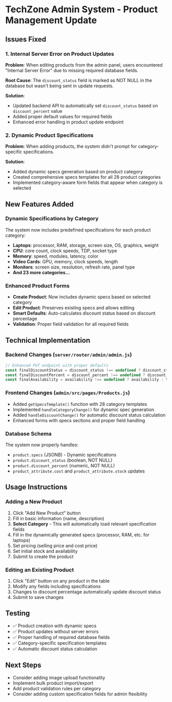 # TechZone Admin System - Product Management Update

## Issues Fixed

### 1. Internal Server Error on Product Updates
**Problem**: When editing products from the admin panel, users encountered "Internal Server Error" due to missing required database fields.

**Root Cause**: The `discount_status` field is marked as NOT NULL in the database but wasn't being sent in update requests.

**Solution**: 
- Updated backend API to automatically set `discount_status` based on `discount_percent` value
- Added proper default values for required fields
- Enhanced error handling in product update endpoint

### 2. Dynamic Product Specifications
**Problem**: When adding products, the system didn't prompt for category-specific specifications.

**Solution**: 
- Added dynamic specs generation based on product category
- Created comprehensive specs templates for all 28 product categories
- Implemented category-aware form fields that appear when category is selected

## New Features Added

### Dynamic Specifications by Category
The system now includes predefined specifications for each product category:

- **Laptops**: processor, RAM, storage, screen size, OS, graphics, weight
- **CPU**: core count, clock speeds, TDP, socket type
- **Memory**: speed, modules, latency, color
- **Video Cards**: GPU, memory, clock speeds, length
- **Monitors**: screen size, resolution, refresh rate, panel type
- **And 23 more categories...**

### Enhanced Product Forms
- **Create Product**: Now includes dynamic specs based on selected category
- **Edit Product**: Preserves existing specs and allows editing
- **Smart Defaults**: Auto-calculates discount status based on discount percentage
- **Validation**: Proper field validation for all required fields

## Technical Implementation

### Backend Changes (`server/router/admin/admin.js`)
```javascript
// Enhanced PUT endpoint with proper defaults
const finalDiscountStatus = discount_status !== undefined ? discount_status : (discount_percent > 0);
const finalDiscountPercent = discount_percent !== undefined ? discount_percent : 0;
const finalAvailability = availability !== undefined ? availability : true;
```

### Frontend Changes (`admin/src/pages/Products.js`)
- Added `getSpecsTemplate()` function with 28 category templates
- Implemented `handleCategoryChange()` for dynamic spec generation
- Added `handleDiscountChange()` for automatic discount status calculation
- Enhanced forms with specs sections and proper field handling

### Database Schema
The system now properly handles:
- `product.specs` (JSONB) - Dynamic specifications
- `product.discount_status` (boolean, NOT NULL)
- `product.discount_percent` (numeric, NOT NULL)
- `product_attribute.cost` and `product_attribute.stock` updates

## Usage Instructions

### Adding a New Product
1. Click "Add New Product" button
2. Fill in basic information (name, description)
3. **Select Category** - This will automatically load relevant specification fields
4. Fill in the dynamically generated specs (processor, RAM, etc. for laptops)
5. Set pricing (selling price and cost price)
6. Set initial stock and availability
7. Submit to create the product

### Editing an Existing Product
1. Click "Edit" button on any product in the table
2. Modify any fields including specifications
3. Changes to discount percentage automatically update discount status
4. Submit to save changes

## Testing
- ✅ Product creation with dynamic specs
- ✅ Product updates without server errors
- ✅ Proper handling of required database fields
- ✅ Category-specific specification templates
- ✅ Automatic discount status calculation

## Next Steps
- Consider adding image upload functionality
- Implement bulk product import/export
- Add product validation rules per category
- Consider adding custom specification fields for admin flexibility
